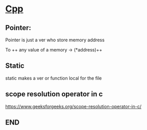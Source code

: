 # [Cpp](https://hamedzurat.github.io/cpp/)

## Pointer:

Pointer is just a ver who store memory address

To ++ any value of a memory -> (*address)++





## Static

static makes a ver or function local for the file



## scope resolution operator in c

https://www.geeksforgeeks.org/scope-resolution-operator-in-c/







## END